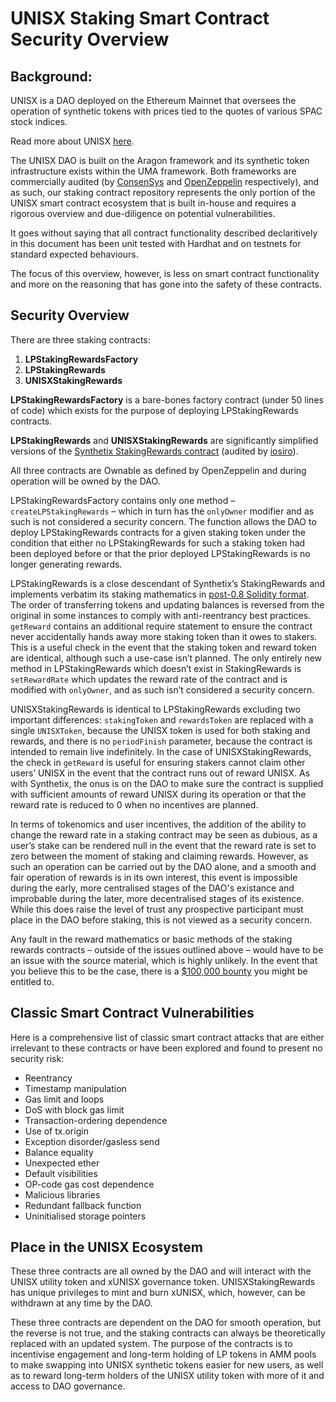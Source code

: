 # UNISX Staking Smart Contract Security Overview

## Background:

UNISX is a DAO deployed on the Ethereum Mainnet that oversees the operation of synthetic tokens with prices tied to the quotes of various SPAC stock indices. 

Read more about UNISX [here](https://welcome-3.gitbook.io/unisx-project/).

The UNISX DAO is built on the Aragon framework and its synthetic token infrastructure exists within the UMA framework. Both frameworks are commercially audited (by [ConsenSys](https://github.com/ConsenSys/aragon-daotemplates-audit-report-2019-08) and [OpenZeppelin](https://blog.openzeppelin.com/uma-audit-phase-1/) respectively), and as such, our staking contract repository represents the only portion of the UNISX smart contract ecosystem that is built in-house and requires a rigorous overview and due-diligence on potential vulnerabilities.

It goes without saying that all contract functionality described declaritively in this document has been unit tested with Hardhat and on testnets for standard expected behaviours. 

The focus of this overview, however, is less on smart contract functionality and more on the reasoning that has gone into the safety of these contracts.

## Security Overview

There are three staking contracts:

1. **LPStakingRewardsFactory**
2. **LPStakingRewards**
3. **UNISXStakingRewards**

**LPStakingRewardsFactory** is a bare-bones factory contract (under 50 lines of code) which exists for the purpose of deploying LPStakingRewards contracts. 

**LPStakingRewards** and **UNISXStakingRewards** are significantly simplified versions of the [Synthetix StakingRewards contract](https://github.com/Synthetixio/synthetix/blob/master/contracts/StakingRewards.sol) (audited by [iosiro](https://docs.synthetix.io/releases/)).

All three contracts are Ownable as defined by OpenZeppelin and during operation will be owned by the DAO.

LPStakingRewardsFactory contains only one method – `createLPStakingRewards` – which in turn has the `onlyOwner` modifier and as such is not considered a security concern. The function allows the DAO to deploy LPStakingRewards contracts for a given staking token under the condition that either no LPStakingRewards for such a staking token had been deployed before or that the prior deployed LPStakingRewards is no longer generating rewards. 

LPStakingRewards is a close descendant of Synthetix’s StakingRewards and implements verbatim its staking mathematics in [post-0.8 Solidity format](https://docs.soliditylang.org/en/v0.8.13/080-breaking-changes.html#solidity-v0-8-0-breaking-changes). The order of transferring tokens and updating balances is reversed from the original in some instances to comply with anti-reentrancy best practices. `getReward` contains an additional require statement to ensure the contract never accidentally hands away more staking token than it owes to stakers. This is a useful check in the event that the staking token and reward token are identical, although such a use-case isn’t planned. The only entirely new method in LPStakingRewards which doesn’t exist in StakingRewards is `setRewardRate` which updates the reward rate of the contract and is modified with `onlyOwner`, and as such isn’t considered a security concern.

UNISXStakingRewards is identical to LPStakingRewards excluding two important differences: `stakingToken` and `rewardsToken` are replaced with a single `UNISXToken`, because the UNISX token is used for both staking and rewards, and there is no `periodFinish` parameter, because the contract is intended to remain live indefinitely. In the case of UNISXStakingRewards, the check in `getReward` is useful for ensuring stakers cannot claim other users’ UNISX in the event that the contract runs out of reward UNISX. As with Synthetix, the onus is on the DAO to make sure the contract is supplied with sufficient amounts of reward UNISX during its operation or that the reward rate is reduced to 0 when no incentives are planned.

In terms of tokenomics and user incentives, the addition of the ability to change the reward rate in a staking contract may be seen as dubious, as a user’s stake can be rendered null in the event that the reward rate is set to zero between the moment of staking and claiming rewards. However, as such an operation can be carried out by the DAO alone, and a smooth and fair operation of rewards is in its own interest, this event is impossible during the early, more centralised stages of the DAO's existance and improbable during the later, more decentralised stages of its existence. While this does raise the level of trust any prospective participant must place in the DAO before staking, this is not viewed as a security concern.

Any fault in the reward mathematics or basic methods of the staking rewards contracts – outside of the issues outlined above – would have to be an issue with the source material, which is highly unlikely. In the event that you believe this to be the case, there is a [$100,000 bounty](https://immunefi.com/bounty/synthetix/) you might be entitled to.

## Classic Smart Contract Vulnerabilities

Here is a comprehensive list of classic smart contract attacks that are either irrelevant to these contracts or have been explored and found to present no security risk: 

* Reentrancy
* Timestamp manipulation
* Gas limit and loops
* DoS with block gas limit
* Transaction-ordering dependence
* Use of tx.origin
* Exception disorder/gasless send
* Balance equality
* Unexpected ether
* Default visibilities
* OP-code gas cost dependence
* Malicious libraries
* Redundant fallback function
* Uninitialised storage pointers

## Place in the UNISX Ecosystem

These three contracts are all owned by the DAO and will interact with the UNISX utility token and xUNISX governance token. UNISXStakingRewards has unique privileges to mint and burn xUNISX, which, however, can be withdrawn at any time by the DAO. 

These three contracts are dependent on the DAO for smooth operation, but the reverse is not true, and the staking contracts can always be theoretically replaced with an updated system. The purpose of the contracts is to incentivise engagement and long-term holding of LP tokens in AMM pools to make swapping into UNISX synthetic tokens easier for new users, as well as to reward long-term holders of the UNISX utility token with more of it and access to DAO governance.
